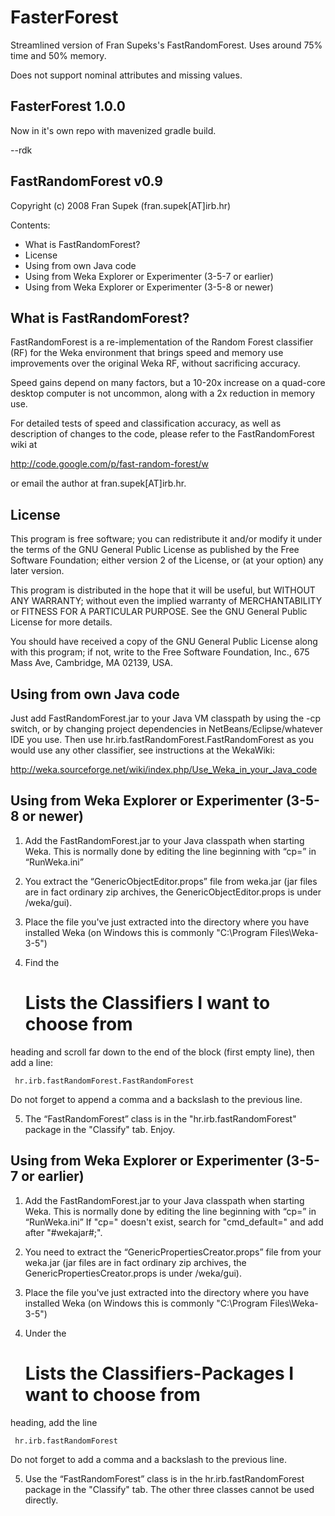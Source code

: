 FasterForest
==============

Streamlined version of Fran Supeks's FastRandomForest.
Uses around 75% time and 50% memory.

Does not support nominal attributes and missing values.

FasterForest 1.0.0
--------------------

Now in it's own repo with mavenized gradle build.

--rdk


FastRandomForest v0.9
---------------------
Copyright (c) 2008 Fran Supek (fran.supek[AT]irb.hr)

Contents:
* What is FastRandomForest?
* License
* Using from own Java code
* Using from Weka Explorer or Experimenter (3-5-7 or earlier)
* Using from Weka Explorer or Experimenter (3-5-8 or newer)



What is FastRandomForest?
-------------------------

FastRandomForest is a re-implementation of the Random Forest classifier (RF)
for the Weka environment that brings speed and memory use improvements over the 
original Weka RF, without sacrificing accuracy.

Speed gains depend on many factors, but a 10-20x increase on a quad-core desktop
computer is not uncommon, along with a 2x reduction in memory use.
 
For detailed tests of speed and classification accuracy, as well as description 
of changes to the code, please refer to the FastRandomForest wiki at

http://code.google.com/p/fast-random-forest/w

or email the author at fran.supek[AT]irb.hr.


License
-------

This program is free software; you can redistribute it and/or modify it under 
the terms of the GNU General Public License as published by the Free Software 
Foundation; either version 2 of the License, or (at your option) any later 
version.
 
This program is distributed in the hope that it will be useful, but WITHOUT ANY 
WARRANTY; without even the implied warranty of MERCHANTABILITY or FITNESS FOR A 
PARTICULAR PURPOSE.  See the GNU General Public License for more details.
 
You should have received a copy of the GNU General Public License along with 
this program; if not, write to the Free Software Foundation, Inc., 675 Mass 
Ave, Cambridge, MA 02139, USA.



Using from own Java code
------------------------

Just add FastRandomForest.jar to your Java VM classpath by using the -cp 
switch, or by changing project dependencies in NetBeans/Eclipse/whatever IDE 
you use. Then use hr.irb.fastRandomForest.FastRandomForest as you would use 
any other classifier, see instructions at the WekaWiki:

http://weka.sourceforge.net/wiki/index.php/Use_Weka_in_your_Java_code 



Using from Weka Explorer or Experimenter (3-5-8 or newer)
---------------------------------------------------------

1. Add the FastRandomForest.jar to your Java classpath when starting Weka. This
is normally done by editing the line beginning with “cp=” in “RunWeka.ini”

2. You extract the “GenericObjectEditor.props” file from weka.jar
(jar files are in fact ordinary zip archives, the GenericObjectEditor.props is
under /weka/gui).

3. Place the file you've just extracted into the directory where you have
installed Weka (on Windows this is commonly "C:\Program Files\Weka-3-5")

4. Find the

     # Lists the Classifiers I want to choose from

heading and scroll far down to the end of the block (first empty line), then
add a line:

     hr.irb.fastRandomForest.FastRandomForest

Do not forget to append a comma and a backslash to the previous line.

5. The “FastRandomForest” class is in the "hr.irb.fastRandomForest" package
in the "Classify" tab. Enjoy.


 
Using from Weka Explorer or Experimenter (3-5-7 or earlier)
-----------------------------------------------------------

1. Add the FastRandomForest.jar to your Java classpath when starting Weka. This 
is normally done by editing the line beginning with “cp=” in “RunWeka.ini”
If "cp=" doesn't exist, search for "cmd_default=" and add after "#wekajar#;".

2. You need to extract the “GenericPropertiesCreator.props” file from your 
weka.jar (jar files are in fact ordinary zip archives, the 
GenericPropertiesCreator.props is under /weka/gui).

3. Place the file you've just extracted into the directory where you have
installed Weka (on Windows this is commonly "C:\Program Files\Weka-3-5")

4. Under the

     # Lists the Classifiers-Packages I want to choose from

heading, add the line

     hr.irb.fastRandomForest

Do not forget to add a comma and a backslash to the previous line.

5. Use the “FastRandomForest” class is in the hr.irb.fastRandomForest
package in the "Classify" tab. The other three classes cannot be used directly.

